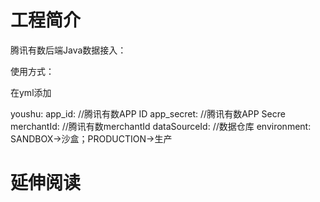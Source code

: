 # 工程简介
腾讯有数后端Java数据接入：

使用方式：

在yml添加

youshu:
  app_id: //腾讯有数APP ID
  app_secret: //腾讯有数APP Secre
  merchantId: //腾讯有数merchantId
  dataSourceId: //数据仓库
  environment: SANDBOX->沙盒；PRODUCTION->生产

# 延伸阅读


